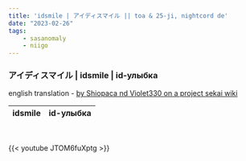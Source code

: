 ```yaml
---
title: 'idsmile | アイディスマイル || toa & 25-ji, nightcord de'
date: "2023-02-26"
tags:
    - sasanomaly
    - niigo
---
```


### アイディスマイル | idsmile | id-улыбка

english translation - [by Shiopaca nd Violet330 on a project sekai wiki](https://projectsekai.fandom.com/wiki/IDSMILE)

idsmile | id-улыбка
--|--

<br>

{{< youtube JTOM6fuXptg >}}